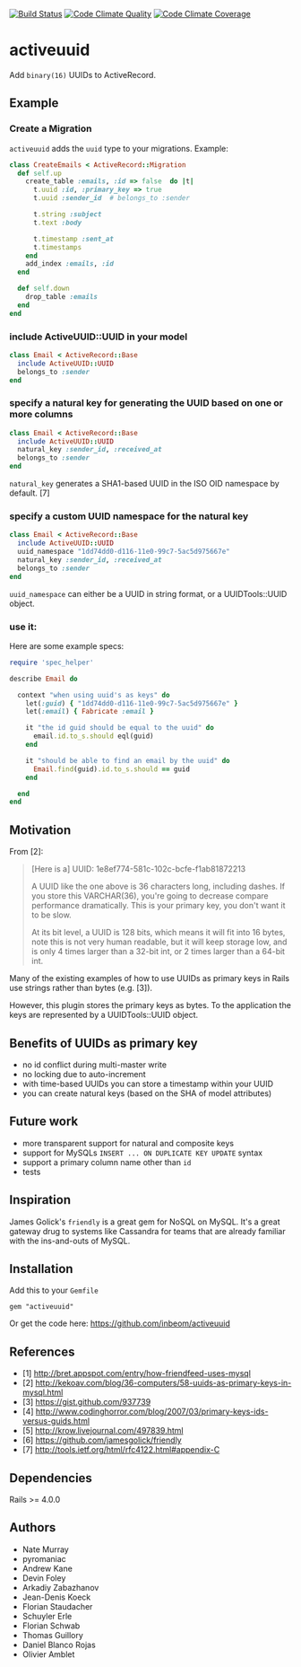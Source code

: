 [![Build Status](https://travis-ci.org/riboseinc/activeuuid.svg?branch=master)](https://travis-ci.org/riboseinc/activeuuid)
[![Code Climate Quality](https://codeclimate.com/github/riboseinc/oss.ribose.com/badges/gpa.svg)](https://codeclimate.com/github/riboseinc/oss.ribose.com)
[![Code Climate Coverage](https://codeclimate.com/github/riboseinc/oss.ribose.com/badges/coverage.svg)](https://codeclimate.com/github/riboseinc/oss.ribose.com/coverage)

# activeuuid

Add `binary(16)` UUIDs to ActiveRecord.

## Example

### Create a Migration

`activeuuid` adds the `uuid` type to your migrations. Example:

```ruby
class CreateEmails < ActiveRecord::Migration
  def self.up
    create_table :emails, :id => false  do |t|
      t.uuid :id, :primary_key => true
      t.uuid :sender_id  # belongs_to :sender

      t.string :subject
      t.text :body

      t.timestamp :sent_at
      t.timestamps
    end
    add_index :emails, :id
  end

  def self.down
    drop_table :emails
  end
end
```

### include ActiveUUID::UUID in your model

```ruby
class Email < ActiveRecord::Base
  include ActiveUUID::UUID
  belongs_to :sender
end
```

### specify a natural key for generating the UUID based on one or more columns
```ruby
class Email < ActiveRecord::Base
  include ActiveUUID::UUID
  natural_key :sender_id, :received_at
  belongs_to :sender
end
```

`natural_key` generates a SHA1-based UUID in the ISO OID namespace by default. [7]

### specify a custom UUID namespace for the natural key
```ruby
class Email < ActiveRecord::Base
  include ActiveUUID::UUID
  uuid_namespace "1dd74dd0-d116-11e0-99c7-5ac5d975667e"
  natural_key :sender_id, :received_at
  belongs_to :sender
end
```

`uuid_namespace` can either be a UUID in string format, or a UUIDTools::UUID object.

### use it:
Here are some example specs:

```ruby
require 'spec_helper'

describe Email do

  context "when using uuid's as keys" do
    let(:guid) { "1dd74dd0-d116-11e0-99c7-5ac5d975667e" }
    let(:email) { Fabricate :email }

    it "the id guid should be equal to the uuid" do
      email.id.to_s.should eql(guid)
    end

    it "should be able to find an email by the uuid" do
      Email.find(guid).id.to_s.should == guid
    end

  end
end
```

## Motivation

From [2]:

> [Here is a] UUID:  1e8ef774-581c-102c-bcfe-f1ab81872213
>
> A UUID like the one above is 36 characters long, including dashes.  If you store this VARCHAR(36), you're going to decrease compare performance dramatically.  This is your primary key, you don't want it to be slow.
>
> At its bit level, a UUID is 128 bits, which means it will fit into
> 16 bytes, note this is not very human readable, but it will keep
> storage low, and is only 4 times larger than a 32-bit int, or 2
> times larger than a 64-bit int.

Many of the existing examples of how to use UUIDs as primary keys
in Rails use strings rather than bytes (e.g. [3]).

However, this plugin stores the primary keys as bytes. To the
application the keys are represented by a UUIDTools::UUID object.

## Benefits of UUIDs as primary key

* no id conflict during multi-master write
* no locking due to auto-increment
* with time-based UUIDs you can store a timestamp within your UUID
* you can create natural keys (based on the SHA of model attributes)

## Future work
* more transparent support for natural and composite keys
* support for MySQLs `INSERT ... ON DUPLICATE KEY UPDATE` syntax
* support a primary column name other than `id`
* tests

## Inspiration
James Golick's `friendly` is a great gem for NoSQL on MySQL. It's
a great gateway drug to systems like Cassandra for teams that are
already familiar with the ins-and-outs of MySQL.

## Installation

Add this to your `Gemfile`

    gem "activeuuid"

Or get the code here: https://github.com/inbeom/activeuuid


## References
* [1] http://bret.appspot.com/entry/how-friendfeed-uses-mysql
* [2] http://kekoav.com/blog/36-computers/58-uuids-as-primary-keys-in-mysql.html
* [3] https://gist.github.com/937739
* [4] http://www.codinghorror.com/blog/2007/03/primary-keys-ids-versus-guids.html
* [5] http://krow.livejournal.com/497839.html
* [6] https://github.com/jamesgolick/friendly
* [7] http://tools.ietf.org/html/rfc4122.html#appendix-C

## Dependencies
Rails >= 4.0.0

## Authors

- Nate Murray
- pyromaniac
- Andrew Kane
- Devin Foley
- Arkadiy Zabazhanov
- Jean-Denis Koeck
- Florian Staudacher
- Schuyler Erle
- Florian Schwab
- Thomas Guillory
- Daniel Blanco Rojas
- Olivier Amblet

